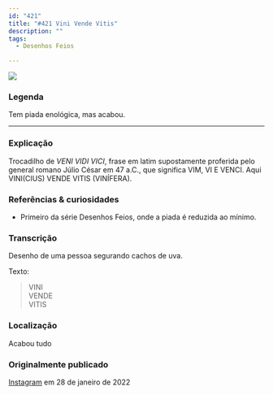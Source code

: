 ```yaml
---
id: "421"
title: "#421 Vini Vende Vitis"
description: ""
tags:
  - Desenhos Feios

---
```

![](https://bebiodicionario-com.s3.amazonaws.com/media/posts/202201/BOD421.jpg)

### Legenda

Tem piada enológica, mas acabou.

---

### Explicação

Trocadilho de *VENI VIDI VICI*, frase em latim supostamente proferida pelo general romano Júlio César em 47 a.C., que significa VIM, VI E VENCI. Aqui VINI(CIUS) VENDE VITIS (VINÍFERA).




### Referências & curiosidades

- Primeiro da série Desenhos Feios, onde a piada é reduzida ao mínimo.


### Transcrição

Desenho de uma pessoa segurando cachos de uva.

Texto:
> VINI  
> VENDE  
> VITIS

### Localização

Acabou tudo

### Originalmente publicado

[Instagram](https://www.instagram.com/p/CZSbhrEp0_P/) em 28 de janeiro de 2022
